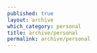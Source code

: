 ```yaml
---
published: true
layout: archive
which_category: personal
title: archive/personal
permalink: archive/personal
---
```

